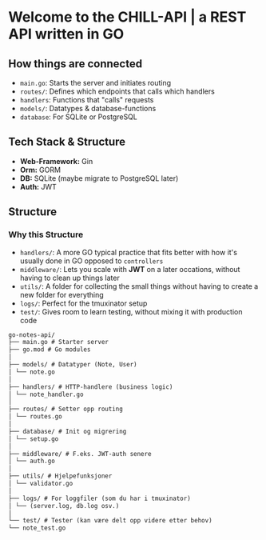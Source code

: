 # Welcome to the CHILL-API | a REST API written in GO

## How things are connected

- `main.go`: Starts the server and initiates routing
- `routes/`: Defines which endpoints that calls which handlers
- `handlers`: Functions that "calls" requests
- `models/`: Datatypes & database-functions
- `database`: For SQLite or PostgreSQL

## Tech Stack & Structure

- **Web-Framework:** Gin
- **Orm:** GORM
- **DB:** SQLite (maybe migrate to PostgreSQL later)
- **Auth:** JWT

## Structure

### Why this Structure

- `handlers/`: A more GO typical practice that fits better with how it's
  usually done in GO opposed to `controllers`
- `middleware/`: Lets you scale with **JWT** on a later occations,
  without having to clean up things later
- `utils/`: A folder for collecting the small things without having
  to create a new folder for everything
- `logs/`: Perfect for the tmuxinator setup
- `test/`: Gives room to learn testing, without mixing it with production code

```md
go-notes-api/
├── main.go # Starter server
├── go.mod # Go modules
│
├── models/ # Datatyper (Note, User)
│ └── note.go
│
├── handlers/ # HTTP-handlere (business logic)
│ └── note_handler.go
│
├── routes/ # Setter opp routing
│ └── routes.go
│
├── database/ # Init og migrering
│ └── setup.go
│
├── middleware/ # F.eks. JWT-auth senere
│ └── auth.go
│
├── utils/ # Hjelpefunksjoner
│ └── validator.go
│
├── logs/ # For loggfiler (som du har i tmuxinator)
│ └── (server.log, db.log osv.)
│
└── test/ # Tester (kan være delt opp videre etter behov)
└── note_test.go
```
